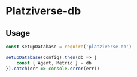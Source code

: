 # Platziverse-db

## Usage

``` js
const setupDatabase = require('platziverse-db')

setupDatabase(config).then(db => {
    const { Agent, Metric } = db
}).catch(err => console.error(err))
```